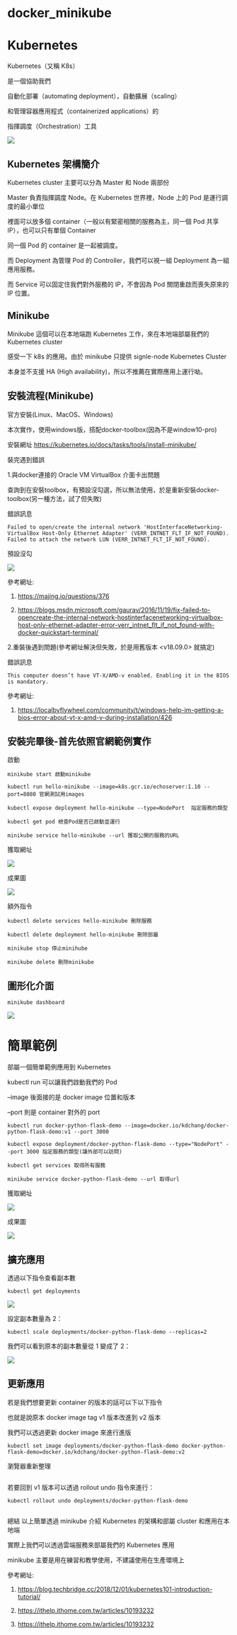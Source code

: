 # docker_minikube

# Kubernetes

Kubernetes（又稱 K8s）

是一個協助我們

自動化部署（automating deployment），自動擴展（scaling）

和管理容器應用程式（containerized applications）的

指揮調度（Orchestration）工具

![](https://github.com/a121514191/docker_minikube/blob/master/kubernetes-architecture.jpg)

## Kubernetes 架構簡介

Kubernetes cluster 主要可以分為 Master 和 Node 兩部份

Master 負責指揮調度 Node。在 Kubernetes 世界裡，Node 上的 Pod 是運行調度的最小單位

裡面可以放多個 container（一般以有緊密相關的服務為主，同一個 Pod 共享 IP），也可以只有單個 Container

同一個 Pod 的 container 是一起被調度。

而 Deployment 為管理 Pod 的 Controller，我們可以視一組 Deployment 為一組應用服務。

而 Service 可以固定住我們對外服務的 IP，不會因為 Pod 關閉重啟而喪失原來的 IP 位置。

## Minikube

Minikube 這個可以在本地端跑 Kubernetes 工作，來在本地端部屬我們的 Kubernetes cluster

感受一下 k8s 的應用。由於 minikube 只提供 signle-node Kubernetes Cluster

本身並不支援 HA (High availability)，所以不推薦在實際應用上運行呦。

## 安裝流程(Minikube)

官方安裝(Linux、MacOS、Windows)

本次實作，使用windows版，搭配docker-toolbox(因為不是window10-pro)

安裝網址 https://kubernetes.io/docs/tasks/tools/install-minikube/

裝完遇到錯誤

1.與docker連接的 Oracle VM VirtualBox 介面卡出問題

查詢到在安裝toolbox，有預設沒勾選，所以無法使用，於是重新安裝docker-toolbox(另一種方法，試了但失敗)

錯誤訊息
```
Failed to open/create the internal network 'HostInterfaceNetworking-VirtualBox Host-Only Ethernet Adapter' (VERR_INTNET_FLT_IF_NOT_FOUND).
Failed to attach the network LUN (VERR_INTNET_FLT_IF_NOT_FOUND).
```

預設沒勾

![](https://github.com/a121514191/docker_minikube/blob/master/Reason11-300x232.png)

參考網址:

1. https://majing.io/questions/376

2. https://blogs.msdn.microsoft.com/gaurav/2016/11/19/fix-failed-to-opencreate-the-internal-network-hostinterfacenetworking-virtualbox-host-only-ethernet-adapter-error-verr_intnet_flt_if_not_found-with-docker-quickstart-terminal/

2.重裝後遇到問題(參考網址解決但失敗，於是用舊版本 <v18.09.0> 就搞定)

錯誤訊息

```
This computer doesn’t have VT-X/AMD-v enabled. Enabling it in the BIOS is mandatory.
```

參考網址:
1. https://localbyflywheel.com/community/t/windows-help-im-getting-a-bios-error-about-vt-x-amd-v-during-installation/426

## 安裝完畢後-首先依照官網範例實作

啟動

```
minikube start 啟動minikube

kubectl run hello-minikube --image=k8s.gcr.io/echoserver:1.10 --port=8080 官網測試用images

kubectl expose deployment hello-minikube --type=NodePort  指定服務的類型

kubectl get pod 檢查Pod是否已啟動並運行

minikube service hello-minikube --url 獲取公開的服務的URL
```

獲取網址

![](https://github.com/a121514191/docker_minikube/blob/master/uri.PNG)

成果圖

![](https://github.com/a121514191/docker_minikube/blob/master/result.PNG)

額外指令

```
kubectl delete services hello-minikube 刪除服務

kubectl delete deployment hello-minikube 刪除部屬

minikube stop 停止minihube

minikube delete 刪除minikube
```

## 圖形化介面

```
minikube dashboard 
```
![](https://github.com/a121514191/docker_minikube/blob/master/dashboard.PNG)

# 簡單範例

部屬一個簡單範例應用到 Kubernetes

kubectl run 可以讓我們啟動我們的 Pod

–image 後面接的是 docker image 位置和版本

–port 則是 container 對外的 port

```
kubectl run docker-python-flask-demo --image=docker.io/kdchang/docker-python-flask-demo:v1 --port 3000 

kubectl expose deployment/docker-python-flask-demo --type="NodePort" --port 3000 指定服務的類型(讓外部可以訪問)

kubectl get services 取得所有服務

minikube service docker-python-flask-demo --url 取得url
```

獲取網址

![](https://github.com/a121514191/docker_minikube/blob/master/python-url.PNG)

成果圖

![](https://github.com/a121514191/docker_minikube/blob/master/python-result.PNG)

## 擴充應用

透過以下指令查看副本數

```
kubectl get deployments
```
![](https://github.com/a121514191/docker_minikube/blob/master/deployments.PNG)

設定副本數量為 2：

```
kubectl scale deployments/docker-python-flask-demo --replicas=2
```

我們可以看到原本的副本數量從 1 變成了 2：

![](https://github.com/a121514191/docker_minikube/blob/master/deployments-2.PNG)

## 更新應用

若是我們想要更新 container 的版本的話可以下以下指令

也就是說原本 docker image tag v1 版本改進到 v2 版本

我們可以透過更新 docker image 來進行進版

```
kubectl set image deployments/docker-python-flask-demo docker-python-flask-demo=docker.io/kdchang/docker-python-flask-demo:v2
```

瀏覽器重新整理

![]()

若要回到 v1 版本可以透過 rollout undo 指令來進行：

```
kubectl rollout undo deployments/docker-python-flask-demo
```
![]()

總結
以上簡單透過 minikube 介紹 Kubernetes 的架構和部屬 cluster 和應用在本地端

實際上我們可以透過雲端服務來部屬我們的 Kubernetes 應用

minikube 主要是用在練習和教學使用，不建議使用在生產環境上

參考網址:

1. https://blog.techbridge.cc/2018/12/01/kubernetes101-introduction-tutorial/

2. https://ithelp.ithome.com.tw/articles/10193232

3. https://ithelp.ithome.com.tw/articles/10193232
